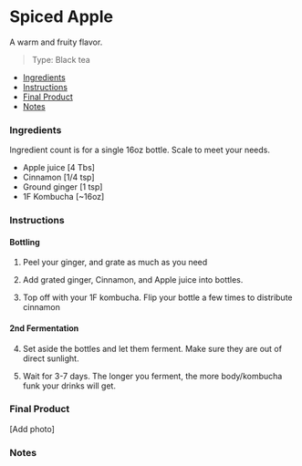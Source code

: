 # Spiced Apple
A warm and fruity flavor. 

> Type: Black tea

- [Ingredients](#Ingredients)
- [Instructions](#Instructions)
- [Final Product](#Final-Product)
- [Notes](#Notes)

### Ingredients
Ingredient count is for a single 16oz bottle. Scale to meet your needs.

* Apple juice [4 Tbs]
* Cinnamon [1/4 tsp]
* Ground ginger [1 tsp]
* 1F Kombucha [~16oz]

### Instructions

#### Bottling

1. Peel your ginger, and grate as much as you need

2. Add grated ginger, Cinnamon, and Apple juice into bottles.

3. Top off with your 1F kombucha. Flip your bottle a few times to distribute cinnamon

#### 2nd Fermentation

4. Set aside the bottles and let them ferment. Make sure they are out of direct sunlight.

7. Wait for 3-7 days. The longer you ferment, the more body/kombucha funk your drinks will get. 

### Final Product

[Add photo]

### Notes 
